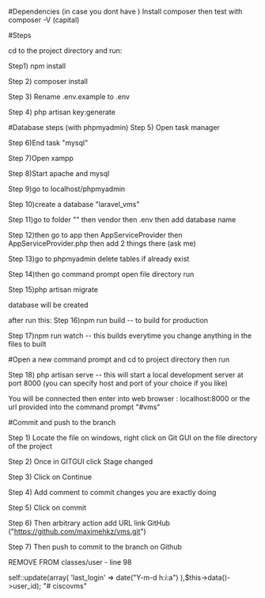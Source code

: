 
#Dependencies (in case you dont have )
Install composer then test with composer -V (capital)

#Steps

cd to the project directory and run:

Step1) npm install

Step 2) composer install

Step 3) Rename .env.example to .env

Step 4) php artisan key:generate

#Database steps (with phpmyadmin)
Step 5) Open task manager

Step 6)End task "mysql"

Step 7)Open xampp

Step 8)Start apache and mysql

Step 9)go to localhost/phpmyadmin

Step 10)create a database "laravel_vms"

Step 11)go to folder "" then vendor then .env  then add database name

Step 12)then go to app then AppServiceProvider then AppServiceProvider.php then add 2 things there (ask me)

Step 13)go to phpmyadmin delete tables if already exist

Step 14)then go command prompt open file directory run

Step 15)php artisan migrate

database will be created


after run this:
Step 16)npm run build -- to build for production

Step 17)npm run watch -- this builds everytime you change anything in the files to built

#Open a new command prompt and cd to project directory then run

Step 18) php artisan serve -- this will start a local development server at port 8000 (you can specify host and port of your choice if you like)

You will be connected then enter into web browser : localhost:8000 or the url provided into the command prompt
"#vms"

#Commit and push to the branch


Step 1) Locate the file on windows, right click on Git GUI on the file directory of the project

Step 2) Once in GITGUI click Stage changed

Step 3) Click on Continue

Step 4) Add comment to commit changes you are exactly doing

Step 5) Click on commit

Step 6) Then arbitrary action add URL link GitHub  ("https://github.com/maximehkz/vms.git")

Step 7) Then push to commit to the branch on Github














REMOVE FROM classes/user - line 98


self::update(array(
							'last_login' => date("Y-m-d h:i:a")
						),$this->data()->user_id);
"# ciscovms" 
